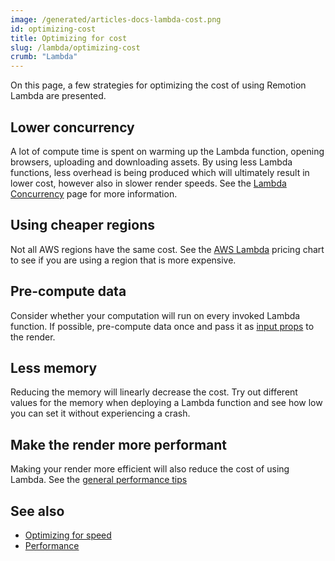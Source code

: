 ```yaml
---
image: /generated/articles-docs-lambda-cost.png
id: optimizing-cost
title: Optimizing for cost
slug: /lambda/optimizing-cost
crumb: "Lambda"
---
```


On this page, a few strategies for optimizing the cost of using Remotion Lambda are presented.

## Lower concurrency

A lot of compute time is spent on warming up the Lambda function, opening browsers, uploading and downloading assets. By using less Lambda functions, less overhead is being produced which will ultimately result in lower cost, however also in slower render speeds. See the [Lambda Concurrency](/docs/lambda/concurrency) page for more information.

## Using cheaper regions

Not all AWS regions have the same cost. See the [AWS Lambda](https://aws.amazon.com/lambda/pricing/) pricing chart to see if you are using a region that is more expensive.

## Pre-compute data

Consider whether your computation will run on every invoked Lambda function. If possible, pre-compute data once and pass it as [input props](/docs/parameterized-rendering#input-props) to the render.

## Less memory

Reducing the memory will linearly decrease the cost. Try out different values for the memory when deploying a Lambda function and see how low you can set it without experiencing a crash.

## Make the render more performant

Making your render more efficient will also reduce the cost of using Lambda. See the [general performance tips](/docs/performance)

## See also

- [Optimizing for speed](/docs/lambda/optimizing-speed)
- [Performance](/docs/performance)
